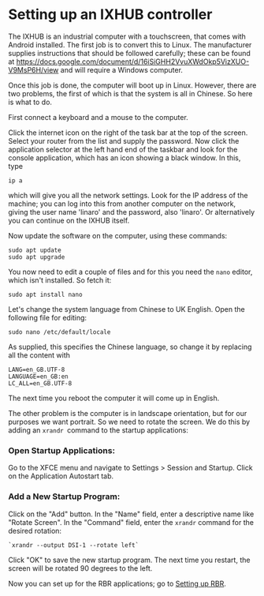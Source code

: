 # Setting up an IXHUB controller #

The IXHUB is an industrial computer with a touchscreen, that comes with Android installed. The first job is to convert this to Linux. The manufacturer supplies instructions that should be followed carefully; these can be found at https://docs.google.com/document/d/16iSiGHH2VvuXWdOkp5VizXUO-V9MsP6H/view and will require a Windows computer.

Once this job is done, the computer will boot up in Linux. However, there are two problems, the first of which is that the system is all in Chinese. So here is what to do.

First connect a keyboard and a mouse to the computer.

Click the internet icon on the right of the task bar at the top of the screen. Select your router from the list and supply the password. Now click the application selector at the left hand end of the taskbar and look for the console application, which has an icon showing a black window. In this, type

```
ip a
```

which will give you all the network settings. Look for the IP address of the machine; you can log into this from another computer on the network, giving the user name 'linaro' and the password, also 'linaro'. Or alternatively you can continue on the IXHUB itself.

Now update the software on the computer, using these commands:

```
sudo apt update
sudo apt upgrade
````

You now need to edit a couple of files and for this you need the `nano` editor, which isn't installed. So fetch it:

```
sudo apt install nano
```

Let's change the system language from Chinese to UK English. Open the following file for editing:

```
sudo nano /etc/default/locale
```

As supplied, this specifies the Chinese language, so change it by replacing all the content with

```
LANG=en_GB.UTF-8
LANGUAGE=en_GB:en
LC_ALL=en_GB.UTF-8
```

The next time you reboot the computer it will come up in English.

The other problem is the computer is in landscape orientation, but for our purposes we want portrait. So we need to rotate the screen. We do this by adding an `xrandr `command to the startup applications:

### Open Startup Applications: ###

Go to the XFCE menu and navigate to Settings > Session and Startup.
Click on the Application Autostart tab.

### Add a New Startup Program: ###

Click on the "Add" button.
In the "Name" field, enter a descriptive name like "Rotate Screen".
In the "Command" field, enter the `xrandr` command for the desired rotation:

```
`xrandr --output DSI-1 --rotate left`
```

Click "OK" to save the new startup program. The next time you restart, the screen will be rotated 90 degrees to the left.

Now you can set up for the RBR applications; go to [Setting up RBR](setupRBR.md).
